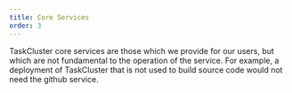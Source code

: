 ```yaml
---
title: Core Services
order: 3
---
```


TaskCluster core services are those which we provide for our users, but which are not fundamental to the operation of the service.
For example, a deployment of TaskCluster that is not used to build source code would not need the github service.
